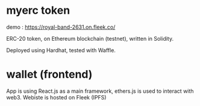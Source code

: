 # myerc token

demo : https://royal-band-2631.on.fleek.co/

ERC-20 token, on Ethereum blockchain (testnet), written in Solidity.

Deployed using Hardhat, tested with Waffle.

# wallet (frontend)

App is using React.js as a main framework, ethers.js is used to interact with web3.
Webiste is hosted on Fleek (IPFS)


